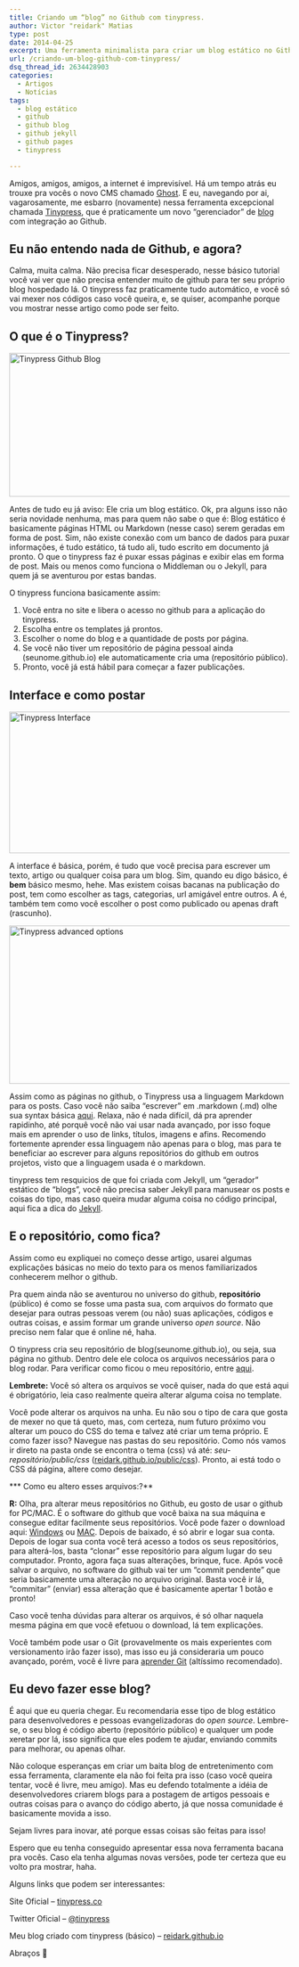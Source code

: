 ```yaml
---
title: Criando um “blog” no Github com tinypress.
author: Victor "reidark" Matias
type: post
date: 2014-04-25
excerpt: Uma ferramenta minimalista para criar um blog estático no Github. Simples, rápido e sem gastar nada.
url: /criando-um-blog-github-com-tinypress/
dsq_thread_id: 2634428903
categories:
  - Artigos
  - Notícias
tags:
  - blog estático
  - github
  - github blog
  - github jekyll
  - github pages
  - tinypress

---
```

Amigos, amigos, amigos, a internet é imprevisível. Há um tempo atrás eu trouxe pra vocês o novo CMS chamado [Ghost][1]. E eu, navegando por ai, vagarosamente, me esbarro (novamente) nessa ferramenta excepcional chamada [Tinypress][2], que é praticamente um novo &#8220;gerenciador&#8221; de [blog][3] com integração ao Github.

## Eu não entendo nada de Github, e agora?

Calma, muita calma. Não precisa ficar desesperado, nesse básico tutorial você vai ver que não precisa entender muito de github para ter seu próprio blog hospedado lá. O tinypress faz praticamente tudo automático, e você só vai mexer nos códigos caso você queira, e, se quiser, acompanhe porque vou mostrar nesse artigo como pode ser feito.

## O que é o Tinypress?

[<img src="https://raw.githubusercontent.com/diegoeis/tableless-static-images/master/2014/04/Captura-de-Tela-2014-04-23-às-20.51.26.png" alt="Tinypress Github Blog" width="682" height="258" class="aligncenter size-full wp-image-42246" srcset="uploads/2014/04/Captura-de-Tela-2014-04-23-às-20.51.26.png 682w, uploads/2014/04/Captura-de-Tela-2014-04-23-às-20.51.26-400x151.png 400w" sizes="(max-width: 682px) 100vw, 682px" />][4]

Antes de tudo eu já aviso: Ele cria um blog estático. Ok, pra alguns isso não seria novidade nenhuma, mas para quem não sabe o que é: Blog estático é basicamente páginas HTML ou Markdown (nesse caso) serem geradas em forma de post. Sim, não existe conexão com um banco de dados para puxar informações, é tudo estático, tá tudo ali, tudo escrito em documento já pronto. O que o tinypress faz é puxar essas páginas e exibir elas em forma de post. Mais ou menos como funciona o Middleman ou o Jekyll, para quem já se aventurou por estas bandas.

O tinypress funciona basicamente assim:

  1. Você entra no site e libera o acesso no github para a aplicação do tinypress.
  2. Escolha entre os templates já prontos.
  3. Escolher o nome do blog e a quantidade de posts por página.
  4. Se você não tiver um repositório de página pessoal ainda (seunome.github.io) ele automaticamente cria uma (repositório público).
  5. Pronto, você já está hábil para começar a fazer publicações.

## Interface e como postar

[<img src="https://raw.githubusercontent.com/diegoeis/tableless-static-images/master/2014/04/Captura-de-Tela-2014-04-23-às-21.12.44.png" alt="Tinypress Interface" width="728" height="254" class="aligncenter size-full wp-image-42248" srcset="uploads/2014/04/Captura-de-Tela-2014-04-23-às-21.12.44.png 728w, uploads/2014/04/Captura-de-Tela-2014-04-23-às-21.12.44-400x139.png 400w" sizes="(max-width: 728px) 100vw, 728px" />][5]

A interface é básica, porém, é tudo que você precisa para escrever um texto, artigo ou qualquer coisa para um blog. Sim, quando eu digo básico, é **bem** básico mesmo, hehe. Mas existem coisas bacanas na publicação do post, tem como escolher as tags, categorias, url amigável entre outros. A é, também tem como você escolher o post como publicado ou apenas draft (rascunho).

[<img src="https://raw.githubusercontent.com/diegoeis/tableless-static-images/master/2014/04/Captura-de-Tela-2014-04-23-às-21.21.01.png" alt="Tinypress advanced options" width="665" height="284" class="aligncenter size-full wp-image-42249" srcset="uploads/2014/04/Captura-de-Tela-2014-04-23-às-21.21.01.png 665w, uploads/2014/04/Captura-de-Tela-2014-04-23-às-21.21.01-400x170.png 400w" sizes="(max-width: 665px) 100vw, 665px" />][6] 

Assim como as páginas no github, o Tinypress usa a linguagem Markdown para os posts. Caso você não saiba &#8220;escrever&#8221; em .markdown (.md) olhe sua syntax básica [aqui][7]. Relaxa, não é nada difícil, dá pra aprender rapidinho, até porquê você não vai usar nada avançado, por isso foque mais em aprender o uso de links, títulos, imagens e afins. Recomendo fortemente aprender essa linguagem não apenas para o blog, mas para te beneficiar ao escrever para alguns repositórios do github em outros projetos, visto que a linguagem usada é o markdown.

tinypress tem resquicios de que foi criada com Jekyll, um &#8220;gerador&#8221; estático de &#8220;blogs&#8221;, você não precisa saber Jekyll para manusear os posts e coisas do tipo, mas caso queira mudar alguma coisa no código principal, aqui fica a dica do [Jekyll][8].

## E o repositório, como fica?

Assim como eu expliquei no começo desse artigo, usarei algumas explicações básicas no meio do texto para os menos familiarizados conhecerem melhor o github.

Pra quem ainda não se aventurou no universo do github, **repositório** (público) é como se fosse uma pasta sua, com arquivos do formato que desejar para outras pessoas verem (ou não) suas aplicações, códigos e outras coisas, e assim formar um grande universo _open source_. Não preciso nem falar que é online né, haha.

O tinypress cria seu repositório de blog(seunome.github.io), ou seja, sua página no github. Dentro dele ele coloca os arquivos necessários para o blog rodar. Para verificar como ficou o meu repositório, entre [aqui][9].

**Lembrete:** Você só altera os arquivos se você quiser, nada do que está aqui é obrigatório, leia caso realmente queira alterar alguma coisa no template. 

Você pode alterar os arquivos na unha. Eu não sou o tipo de cara que gosta de mexer no que tá queto, mas, com certeza, num futuro próximo vou alterar um pouco do CSS do tema e talvez até criar um tema próprio. E como fazer isso? Navegue nas pastas do seu repositório. Como nós vamos ir direto na pasta onde se encontra o tema (css) vá até: _seu-repositório/public/css_ ([reidark.github.io/public/css][10]). Pronto, ai está todo o CSS dá página, altere como desejar.

*** Como eu altero esses arquivos:?**
  
**R:** Olha, pra alterar meus repositórios no Github, eu gosto de usar o github for PC/MAC. É o software do github que você baixa na sua máquina e consegue editar facilmente seus repositórios. Você pode fazer o download aqui: [Windows][11] ou [MAC][12]. Depois de baixado, é só abrir e logar sua conta. Depois de logar sua conta você terá acesso a todos os seus repositórios, para alterá-los, basta &#8220;clonar&#8221; esse repositório para algum lugar do seu computador. Pronto, agora faça suas alterações, brinque, fuce. Após você salvar o arquivo, no software do github vai ter um &#8220;commit pendente&#8221; que seria basicamente uma alteração no arquivo original. Basta você ir lá, &#8220;commitar&#8221; (enviar) essa alteração que é basicamente apertar 1 botão e pronto!

Caso você tenha dúvidas para alterar os arquivos, é só olhar naquela mesma página em que você efetuou o download, lá tem explicações.

Você também pode usar o Git (provavelmente os mais experientes com versionamento irão fazer isso), mas isso eu já consideraria um pouco avançado, porém, você é livre para [aprender Git][13] (altíssimo recomendado).

## Eu devo fazer esse blog?

É aqui que eu queria chegar. Eu recomendaria esse tipo de blog estático para desenvolvedores e pessoas evangelizadoras do _open source_. Lembre-se, o seu blog é código aberto (repositório público) e qualquer um pode xeretar por lá, isso significa que eles podem te ajudar, enviando commits para melhorar, ou apenas olhar.

Não coloque esperanças em criar um baita blog de entretenimento com essa ferramenta, claramente ela não foi feita pra isso (caso você queira tentar, você é livre, meu amigo). Mas eu defendo totalmente a idéia de desenvolvedores criarem blogs para a postagem de artigos pessoais e outras coisas para o avanço do código aberto, já que nossa comunidade é basicamente movida a isso.

Sejam livres para inovar, até porque essas coisas são feitas para isso!

Espero que eu tenha conseguido apresentar essa nova ferramenta bacana pra vocês. Caso ela tenha algumas novas versões, pode ter certeza que eu volto pra mostrar, haha.

Alguns links que podem ser interessantes:

Site Oficial &#8211; [tinypress.co][2]
  
Twitter Oficial &#8211; [@tinypress][14]
  
Meu blog criado com tinypress (básico) &#8211; [reidark.github.io][15]

Abraços 🙂

 [1]: http://tableless.com.br/ghost-simples-e-perfeita-plataforma-para-publicacoes/
 [2]: https://tinypress.co/
 [3]: http://reidark.github.io/criando-paginas-no-github/
 [4]: https://raw.githubusercontent.com/diegoeis/tableless-static-images/master/2014/04/Captura-de-Tela-2014-04-23-às-20.51.26.png
 [5]: https://raw.githubusercontent.com/diegoeis/tableless-static-images/master/2014/04/Captura-de-Tela-2014-04-23-às-21.12.44.png
 [6]: https://raw.githubusercontent.com/diegoeis/tableless-static-images/master/2014/04/Captura-de-Tela-2014-04-23-às-21.21.01.png
 [7]: http://daringfireball.net/projects/markdown/syntax
 [8]: http://jekyllrb.com/docs/github-pages/
 [9]: https://github.com/reidark/reidark.github.io
 [10]: https://github.com/reidark/reidark.github.io/tree/master/public/css
 [11]: https://windows.github.com/
 [12]: https://mac.github.com/
 [13]: http://tableless.com.br/iniciando-no-git-parte-1/
 [14]: https://twitter.com/tinypress_co
 [15]: http://reidark.github.io/